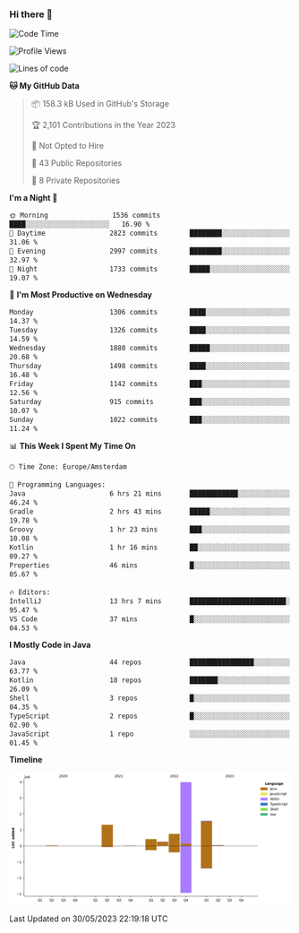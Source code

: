 ### Hi there 👋


<!--START_SECTION:waka-->
![Code Time](http://img.shields.io/badge/Code%20Time-3%2C235%20hrs%206%20mins-blue)

![Profile Views](http://img.shields.io/badge/Profile%20Views-2-blue)

![Lines of code](https://img.shields.io/badge/From%20Hello%20World%20I%27ve%20Written-8.4%20million%20lines%20of%20code-blue)

**🐱 My GitHub Data** 

> 📦 158.3 kB Used in GitHub's Storage 
 > 
> 🏆 2,101 Contributions in the Year 2023
 > 
> 🚫 Not Opted to Hire
 > 
> 📜 43 Public Repositories 
 > 
> 🔑 8 Private Repositories 
 > 
**I'm a Night 🦉** 

```text
🌞 Morning                1536 commits        ████░░░░░░░░░░░░░░░░░░░░░   16.90 % 
🌆 Daytime                2823 commits        ████████░░░░░░░░░░░░░░░░░   31.06 % 
🌃 Evening                2997 commits        ████████░░░░░░░░░░░░░░░░░   32.97 % 
🌙 Night                  1733 commits        █████░░░░░░░░░░░░░░░░░░░░   19.07 % 
```
📅 **I'm Most Productive on Wednesday** 

```text
Monday                   1306 commits        ████░░░░░░░░░░░░░░░░░░░░░   14.37 % 
Tuesday                  1326 commits        ████░░░░░░░░░░░░░░░░░░░░░   14.59 % 
Wednesday                1880 commits        █████░░░░░░░░░░░░░░░░░░░░   20.68 % 
Thursday                 1498 commits        ████░░░░░░░░░░░░░░░░░░░░░   16.48 % 
Friday                   1142 commits        ███░░░░░░░░░░░░░░░░░░░░░░   12.56 % 
Saturday                 915 commits         ███░░░░░░░░░░░░░░░░░░░░░░   10.07 % 
Sunday                   1022 commits        ███░░░░░░░░░░░░░░░░░░░░░░   11.24 % 
```


📊 **This Week I Spent My Time On** 

```text
🕑︎ Time Zone: Europe/Amsterdam

💬 Programming Languages: 
Java                     6 hrs 21 mins       ████████████░░░░░░░░░░░░░   46.24 % 
Gradle                   2 hrs 43 mins       █████░░░░░░░░░░░░░░░░░░░░   19.78 % 
Groovy                   1 hr 23 mins        ███░░░░░░░░░░░░░░░░░░░░░░   10.08 % 
Kotlin                   1 hr 16 mins        ██░░░░░░░░░░░░░░░░░░░░░░░   09.27 % 
Properties               46 mins             █░░░░░░░░░░░░░░░░░░░░░░░░   05.67 % 

🔥 Editors: 
IntelliJ                 13 hrs 7 mins       ████████████████████████░   95.47 % 
VS Code                  37 mins             █░░░░░░░░░░░░░░░░░░░░░░░░   04.53 % 
```

**I Mostly Code in Java** 

```text
Java                     44 repos            ████████████████░░░░░░░░░   63.77 % 
Kotlin                   18 repos            ███████░░░░░░░░░░░░░░░░░░   26.09 % 
Shell                    3 repos             █░░░░░░░░░░░░░░░░░░░░░░░░   04.35 % 
TypeScript               2 repos             █░░░░░░░░░░░░░░░░░░░░░░░░   02.90 % 
JavaScript               1 repo              ░░░░░░░░░░░░░░░░░░░░░░░░░   01.45 % 
```



**Timeline**

![Lines of Code chart](https://raw.githubusercontent.com/powercasgamer/powercasgamer/master/assets/bar_graph.png)


 Last Updated on 30/05/2023 22:19:18 UTC
<!--END_SECTION:waka-->
